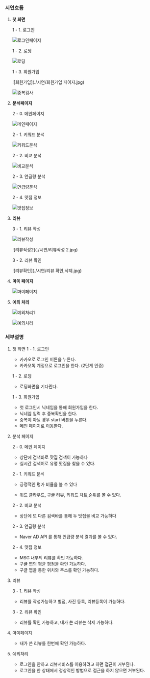 ### 시연흐름



1. **첫 화면**

   1 - 1. 로그인

   ![로그인페이지](./시연/로그인페이지.jpg)

   1 - 2. 로딩
   
   ![로딩](./시연/로딩.jpg)
   
   1 - 3. 회원가입
   
   ![회원가입](./시연/회원가입 페이지.jpg)
   
   ![중복검사](./시연/중복검사.jpg)
   
2. **분석페이지**

   2 - 0. 메인페이지

   ![메인페이지](./시연/메인페이지.jpg)

   2 - 1. 키워드 분석

   ![키워드분석](./시연/키워드분석.jpg)

   2 - 2. 비교 분석

   ![비교분석](./시연/비교분석.jpg)

   2 - 3. 언급량 분석

   ![언급량분석](./시연/언급량.jpg)

   2 - 4. 맛집 정보

   ![맛집정보](./시연/맛집정보.jpg)

   

3. **리뷰**

   3 - 1. 리뷰 작성

   ![리뷰작성](./시연/리뷰작성.jpg)

   ![리뷰작성2](./시연/리뷰작성 2.jpg)

   3 - 2. 리뷰 확인

   ​![리뷰확인](./시연/리뷰 확인,삭제.jpg)

4. **마이 페이지**

   ![마이페이지](./시연/마이페이지.jpg)

5. **예외 처리**

   ![예외처리1](./시연/예외처리1.JPG)

   ![예외처리](./시연/예외처리.JPG)


### 세부설명



1. 첫 화면
   1 - 1. 로그인

   - 카카오로 로그인 버튼을 누른다.
   - 카카오톡 계정으로 로그인을 한다. (2단계 인증)

   1 - 2. 로딩 

   * 로딩화면을 기다린다.

   1 - 3. 회원가입 

   * 첫 로그인시 닉네임을 통해 회원가입을 한다.
   * 닉네임 입력 후 중복확인을 한다.
   * 중복이 아닐 경우 start 버튼을 누른다.
   * 메인 페이지로 이동한다.

2. 분석 페이지

   2 - 0. 메인 페이지

   * 상단에 검색바로 맛집 검색이 가능하다
   * 실시간 검색어로 유명 맛집을 찾을 수 있다.

   2 - 1. 키워드 분석

   * 긍정적인 평가 비율을 볼 수 있다

   * 워드 클라우드, 구글 리뷰, 키워드 차트,순위를 볼 수 있다.

   2 - 2. 비교 분석

   * 상단에 또 다른 검색바를 통해 두 맛집을 비교 가능하다

   2 - 3. 언급량 분석

   * Naver AD API 를 통해 언급량 분석 결과를 볼 수 있다.

   2 - 4. 맛집 정보

   * MSG 내부의 리뷰를 확인 가능하다.
   * 구글 맵의 평균 평점을 확인 가능하다.
   * 구글 맵을 통한 위치와 주소를 확인 가능하다.

3. 리뷰

   3 - 1. 리뷰 작성

   * 리뷰를 작성가능하고 별점, 사진 등록, 리뷰등록이 가능하다.

   3 - 2. 리뷰 확인

   * 리뷰를 확인 가능하고, 내가 쓴 리뷰는 삭제 가능하다.

4. 마이페이지

   * 내가 쓴 리뷰를 한번에 확인 가능하다.
   
5. 예외처리

   * 로그인을 안하고 리뷰서비스를 이용하려고 하면 접근이 거부된다.
   * 로그인을 한 상태에서 정상적인 방법으로 접근을 하지 않으면 거부된다.

